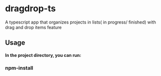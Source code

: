 # dragdrop-ts
A typescript app that organizes projects in lists( in progress/ finished) with drag and drop items feature

## Usage
#### In the project directory, you can run:

### npm-install





